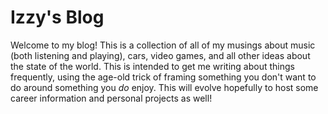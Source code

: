 # Izzy's Blog
Welcome to my blog! This is a collection of all of my musings about music (both listening and playing), cars, video games, and all other ideas about the state of the world. This is intended to get me writing about things frequently, using the age-old trick of framing something you don't want to do around something you *do* enjoy. This will evolve hopefully to host some career information and personal projects as well!